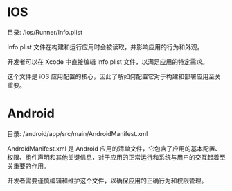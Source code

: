 # IOS

目录: /ios/Runner/Info.plist

Info.plist 文件在构建和运行应用时会被读取，并影响应用的行为和外观。

开发者可以在 Xcode 中直接编辑 Info.plist 文件，以满足应用的特定需求。

这个文件是 iOS 应用配置的核心，因此了解如何配置它对于构建和部署应用至关重要。

# Android

目录: /android/app/src/main/AndroidManifest.xml

AndroidManifest.xml 是 Android 应用的清单文件，它包含了应用的基本配置、权限、组件声明和其他关键信息，对于应用的正常运行和系统与用户的交互起着至关重要的作用。

开发者需要谨慎编辑和维护这个文件，以确保应用的正确行为和权限管理。